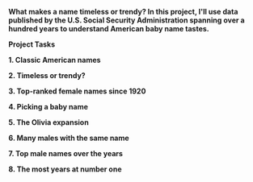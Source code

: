 
**What makes a name timeless or trendy? In this project, I'll use data published by the U.S. Social Security Administration spanning over a hundred years to understand American baby name tastes.**

**Project Tasks**

**1. Classic American names**

**2. Timeless or trendy?**

**3. Top-ranked female names since 1920**

**4. Picking a baby name**

**5. The Olivia expansion**

**6. Many males with the same name**

**7. Top male names over the years**

**8. The most years at number one**
